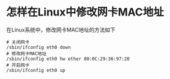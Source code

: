 # 怎样在Linux中修改网卡MAC地址

在Linux系统中，修改网卡MAC地址的方法如下

```shell
# 关闭网卡
/sbin/ifconfig eth0 down
# 修改网卡MAC地址
/sbin/ifconfig eth0 hw ether 00:0C:29:36:97:20
# 开启网卡
/sbin/ifconfig eth0 up
```
